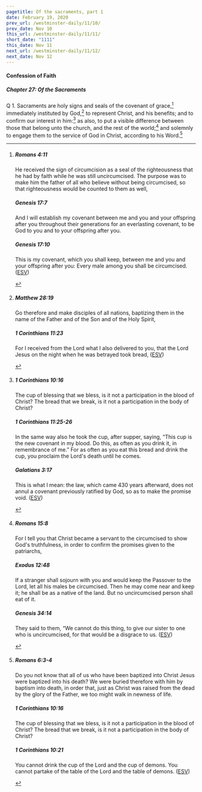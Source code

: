 ```yaml
---
pagetitle: Of the sacraments, part 1
date: February 19, 2020
prev_url: /westminster-daily/11/10/
prev_date: Nov 10
this_url: /westminster-daily/11/11/
short_date: "1111"
this_date: Nov 11
next_url: /westminster-daily/11/12/
next_date: Nov 12
---
```


#### Confession of Faith

##### Chapter 27: Of the Sacraments

<span class="q">Q 1.</span> Sacraments are holy signs and seals of the covenant of grace,[^fnref:wcf1] immediately instituted by God,[^fnref:wcf2] to represent Christ, and his benefits; and to confirm our interest in him:[^fnref:wcf3] as also, to put a visible difference between those that belong unto the church, and the rest of the world;[^fnref:wcf4] and solemnly to engage them to the service of God in Christ, according to his Word.[^fnref:wcf5]

[^fnref:wcf1]: <div class="esv"><h5>Romans 4:11</h5> <div class="esv-text"><p id="p45004011.01-1">He received the sign of circumcision as a seal of the righteousness that he had by faith while he was still uncircumcised. The purpose was to make him the father of all who believe without being circumcised, so that righteousness would be counted to them as well,</p> </div><h5>Genesis 17:7</h5> <div class="esv-text"><p id="p01017007.01-2">And I will establish my covenant between me and you and your offspring after you throughout their generations for an everlasting covenant, to be God to you and to your offspring after you.</p> </div><h5>Genesis 17:10</h5> <div class="esv-text"><p id="p01017010.01-3">This is my covenant, which you shall keep, between me and you and your offspring after you: Every male among you shall be circumcised.  (<a href="http://www.esv.org" class="copyright">ESV</a>)</p> </div> </div>

[^fnref:wcf2]: <div class="esv"><h5>Matthew 28:19</h5> <div class="esv-text"><p id="p40028019.01-1"><span class="woc">Go therefore and make disciples of all nations, baptizing them in the name of the Father and of the Son and of the Holy Spirit,</span></p> </div><h5>1 Corinthians 11:23</h5> <div class="esv-text"><p id="p46011023.01-2">For I received from the Lord what I also delivered to you, that the Lord Jesus on the night when he was betrayed took bread,  (<a href="http://www.esv.org" class="copyright">ESV</a>)</p> </div> </div>

[^fnref:wcf3]: <div class="esv"><h5>1 Corinthians 10:16</h5> <div class="esv-text"><p id="p46010016.01-1">The cup of blessing that we bless, is it not a participation in the blood of Christ? The bread that we break, is it not a participation in the body of Christ?</p> </div><h5>1 Corinthians 11:25-26</h5> <div class="esv-text"><p id="p46011025.01-2">In the same way also he took the cup, after supper, saying, <span class="woc">&#8220;This cup is the new covenant in my blood. Do this, as often as you drink it, in remembrance of me.&#8221;</span> For as often as you eat this bread and drink the cup, you proclaim the Lord's death until he comes.</p> </div><h5>Galatians 3:17</h5> <div class="esv-text"><p id="p48003017.01-3">This is what I mean: the law, which came 430 years afterward, does not annul a covenant previously ratified by God, so as to make the promise void.  (<a href="http://www.esv.org" class="copyright">ESV</a>)</p> </div> </div>

[^fnref:wcf4]: <div class="esv"><h5>Romans 15:8</h5> <div class="esv-text"> <p id="p45015008.08-1">For I tell you that Christ became a servant to the circumcised to show God's truthfulness, in order to confirm the promises given to the patriarchs,</p> </div><h5>Exodus 12:48</h5> <div class="esv-text"><p id="p02012048.01-2">If a stranger shall sojourn with you and would keep the Passover to the <span class="small-caps">Lord</span>, let all his males be circumcised. Then he may come near and keep it; he shall be as a native of the land. But no uncircumcised person shall eat of it.</p> </div><h5>Genesis 34:14</h5> <div class="esv-text"><p id="p01034014.01-3">They said to them, &#8220;We cannot do this thing, to give our sister to one who is uncircumcised, for that would be a disgrace to us.  (<a href="http://www.esv.org" class="copyright">ESV</a>)</p> </div> </div>

[^fnref:wcf5]: <div class="esv"><h5>Romans 6:3-4</h5> <div class="esv-text"><p id="p45006003.01-1">Do you not know that all of us who have been baptized into Christ Jesus were baptized into his death? We were buried therefore with him by baptism into death, in order that, just as Christ was raised from the dead by the glory of the Father, we too might walk in newness of life.</p> </div><h5>1 Corinthians 10:16</h5> <div class="esv-text"><p id="p46010016.01-2">The cup of blessing that we bless, is it not a participation in the blood of Christ? The bread that we break, is it not a participation in the body of Christ?</p> </div><h5>1 Corinthians 10:21</h5> <div class="esv-text"><p id="p46010021.01-3">You cannot drink the cup of the Lord and the cup of demons. You cannot partake of the table of the Lord and the table of demons.  (<a href="http://www.esv.org" class="copyright">ESV</a>)</p> </div> </div>

